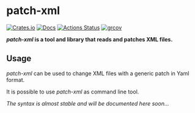 # patch-xml

[![Crates.io](https://img.shields.io/crates/v/patch-xml.svg)](https://crates.io/crates/patch-xml)
[![Docs](https://docs.rs/patch-xml/badge.svg)](https://docs.rs/crate/patch-xml/)
[![Actions Status](https://github.com/VilNeo/patch-xml/workflows/Test/badge.svg)](https://github.com/VilNeo/patch-xml/actions)
[![grcov](https://img.shields.io/codecov/c/github/VilNeo/patch-xml)](https://github.com/VilNeo/patch-xml/actions)

***patch-xml* is a tool and library that reads and patches XML files.**

## Usage

*patch-xml* can be used to change XML files with a generic patch in Yaml format.

It is possible to use *patch-xml* as command line tool.

*The syntax is almost stable and will be documented here soon...*